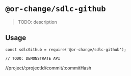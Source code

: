# `@or-change/sdlc-github`

> TODO: description

## Usage

```
const sdlcGithub = require('@or-change/sdlc-github');

// TODO: DEMONSTRATE API
```

//project/:projectId/commit/:commitHash